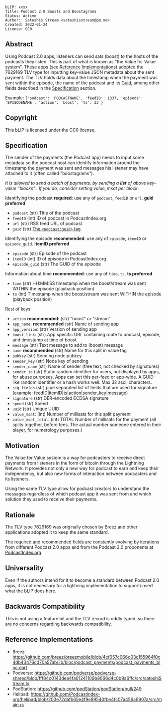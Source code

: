 ```
bLIP: xxxx
Title: Podcast 2.0 Boosts and Boostagrams
Status: Active
Author:  Satoshis Stream <satoshisstream@pm.me>
Created: 2022-01-24
License: CC0
```

## Abstract

Using Podcast 2.0 apps, listeners can send sats (boost) to the hosts of the podcasts they listen. This is part of what is known as "the Value for Value system". These apps (see
[Reference Implementations](#reference-implementations)) adopted the 7629169 TLV type for inputting key-value JSON metadata about the sent payment. The TLV holds data about the timestamp when the payment was sent within the episode, the name of the podcast and its [Guid](https://github.com/Podcastindex-org/podcast-namespace/blob/main/docs/1.0.md#guid), among other fields described in the [Specification](#Speciciation) section. 

Example: `{'podcast': 'PODCASTNAME', 'feedID': 1337, 'episode': 'EPISODENAME', 'action': 'boost', 'ts': 33 }`

## Copyright

This bLIP is licensed under the CC0 license.

## Specification

The sender of the payments (the Podcast app) needs to input some metadata so the podcast host can identify information around the timestamp the payment was sent and messages his listener may have attached to it (often called "boostagrams").

_It is allowed to send a batch of payments, by sending a **list** of above key-value "blocks" . If you do, consider setting value_msat per block._

Identifying the podcast **required**: use any of `podcast`, `feedID` or `url`. **guid preferred**
* `podcast` (str) Title of the podcast
* `feedID` (int) ID of podcast in PodcastIndex.org
* `url` (str) RSS feed URL of podcast
* `guid` (str) [The `<podcast:guid>` tag](https://github.com/Podcastindex-org/podcast-namespace/blob/main/docs/1.0.md#guid).

Identifying the episode **recommended**: use any of `episode`, `itemID` or `episode_guid`. **itemID preferred**
* `episode` (str) Episode of the podcast
* `itemID` (int) ID of episode in PodcastIndex.org
* `episode_guid` (str) The GUID of the episode

Information about time **recommended**: use any of `time`, `ts`. **ts preferred**
* `time` (str) HH:MM:SS timestamp when the boost/stream was sent WITHIN the episode (playback position)
* `ts` (int) Timestamp when the boost/stream was sent WITHIN the episode (playback position)

Rest of keys:
* `action` **recommended**: (str) "boost" or "stream"
* `app_name`: **recommended** (str) Name of sending app
* `app_version`: (str) Version of sending app
* `boost_link`: (str) App specific URL containing route to podcast, episode, and timestamp at time of boost.
* `message` (str) Text message to add to (boost) message
* `name` **recommended** (str) Name for this split in value tag
* `pubkey` (str) Sending node pubkey
* `sender_key` (str) Node key of sending
* `sender_name` (str) Name of sender (free text, not checked by signatures)
* `sender_id` (str) Static random identifier for users, not displayed by apps, for abuse purposes. Apps can set this per-feed or app-wide. A GUID-like random identifier or a hash works well. Max 32 ascii characters.
* `sig_fields` (str) pipe separated list of fields that are used for signature (example: feedID|itemID|ts|action|sender_key|message)
* `signature` (str) DER-encoded ECDSA signature
* `speed` (str) Speed
* `uuid` (str) Unique UUID
* `value_msat`: (int) Number of millisats for this split payment
* `value_msat_total`: (int) TOTAL Number of millisats for the payment (all splits together, before fees. The actual number someone entered in their player, for numerology purposes.)

## Motivation

The Value for Value system is a way for podcasters to receive direct payments from listeners in the form of bitcoin through the Lightning Network. It provides not only a new way for podcast to earn and keep their independency, but also new forms of interaction between podcasters and its listeners.

Using the same TLV type allow for podcast creators to understand the messages regardless of which podcast app it was sent from and which solution they used to receive their payments.

## Rationale

The TLV type 7629169 was originally chosen by Breez and other applications adopted it to keep the same standard. 

The required and recommended fields are constantly evolving by iterations from different Podcast 2.0 apps and from the Podcast 2.0 proponents at [PodcastIndex.org](https://podcastindex.org/). 

## Universality

Even if the authors intend for it to become a standard between Podcast 2.0 apps, it is not necessary for a lightning implementation to support/insert what the bLIP does here.

## Backwards Compatibility

This is not using a feature bit and the TLV record is oddly typed, so there are no concerns regarding backwards compatibility. 

## Reference Implementations

* Breez: https://github.com/breez/breezmobile/blob/4cf057c066d03c155964f0c4db43476cd70a57ab/lib/bloc/podcast_payments/podcast_payments_bloc.dart
* Podverse: https://github.com/podverse/podverse-shared/blob/fff84c0143dea4fa01241109b8666d4c0b9a6ffc/src/satoshiStream.ts
* PodStation: https://github.com/podStation/podStation/pull/249
* Helipad: https://github.com/Podcastindex-org/helipad/blob/203e72dafb65e4f9e89540fbe4fc07a456a9907a/src/main.rs